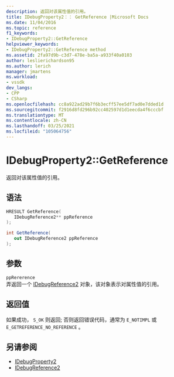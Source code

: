 ```yaml
---
description: 返回对该属性值的引用。
title: IDebugProperty2：： GetReference |Microsoft Docs
ms.date: 11/04/2016
ms.topic: reference
f1_keywords:
- IDebugProperty2::GetReference
helpviewer_keywords:
- IDebugProperty2::GetReference method
ms.assetid: 2fa97d9b-c3d7-478e-ba5a-a933f40a0103
author: leslierichardson95
ms.author: lerich
manager: jmartens
ms.workload:
- vssdk
dev_langs:
- CPP
- CSharp
ms.openlocfilehash: cc8a922ad29b7f6b3ecff57ee5df7ad0e7dded1d
ms.sourcegitcommit: f2916d8fd296b92cc402597d1d1eecda4f6cccbf
ms.translationtype: MT
ms.contentlocale: zh-CN
ms.lasthandoff: 03/25/2021
ms.locfileid: "105064756"
---
```

# <a name="idebugproperty2getreference"></a>IDebugProperty2::GetReference
返回对该属性值的引用。

## <a name="syntax"></a>语法

```cpp
HRESULT GetReference(
   IDebugReference2** ppReference
);
```

```csharp
int GetReference(
   out IDebugReference2 ppReference
);
```

## <a name="parameters"></a>参数
`ppRererence`\
弄返回一个 [IDebugReference2](../../../extensibility/debugger/reference/idebugreference2.md) 对象，该对象表示对属性值的引用。

## <a name="return-value"></a>返回值
 如果成功， `S_OK` 则返回; 否则返回错误代码，通常为 `E_NOTIMPL` 或 `E_GETREFERENCE_NO_REFERENCE` 。

## <a name="see-also"></a>另请参阅
- [IDebugProperty2](../../../extensibility/debugger/reference/idebugproperty2.md)
- [IDebugReference2](../../../extensibility/debugger/reference/idebugreference2.md)
